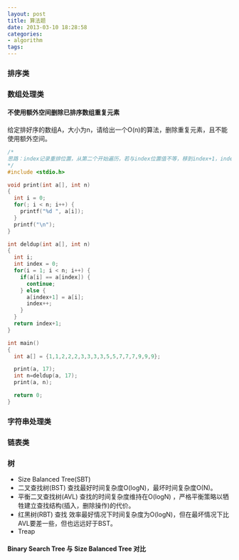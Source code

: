 ```yaml
---
layout: post
title: 算法题
date: 2013-03-10 18:28:58
categories:
- algorithm
tags:
---
```


### 排序类

### 数组处理类

#### 不使用额外空间删除已排序数组重复元素

给定排好序的数组A，大小为n，请给出一个O(n)的算法，删除重复元素，且不能使用额外空间。

```c
/*
思路：index记录重排位置，从第二个开始遍历，若与index位置值不等，移到index+1，index++。
*/
#include <stdio.h>

void print(int a[], int n)
{
  int i = 0;
  for(; i < n; i++) {
    printf("%d ", a[i]);
  }
  printf("\n");
}

int deldup(int a[], int n)
{
  int i;
  int index = 0;
  for(i = 1; i < n; i++) {
    if(a[i] == a[index]) {
      continue;
    } else {
      a[index+1] = a[i];
      index++;
    }
  }
  return index+1;
}

int main()
{
  int a[] = {1,1,2,2,2,3,3,3,3,5,5,7,7,7,9,9,9};

  print(a, 17);
  int n=deldup(a, 17);
  print(a, n);

  return 0;
}
```

### 字符串处理类

### 链表类

### 树

- Size Balanced Tree(SBT)
- 二叉查找树(BST) 查找最好时间复杂度O(logN)，最坏时间复杂度O(N)。
- 平衡二叉查找树(AVL) 查找的时间复杂度维持在O(logN) ，严格平衡策略以牺牲建立查找结构(插入，删除操作)的代价。
- 红黑树(RBT)  查找 效率最好情况下时间复杂度为O(logN)，但在最坏情况下比AVL要差一些，但也远远好于BST。
- Treap 

#### Binary Search Tree 与 Size Balanced Tree 对比


